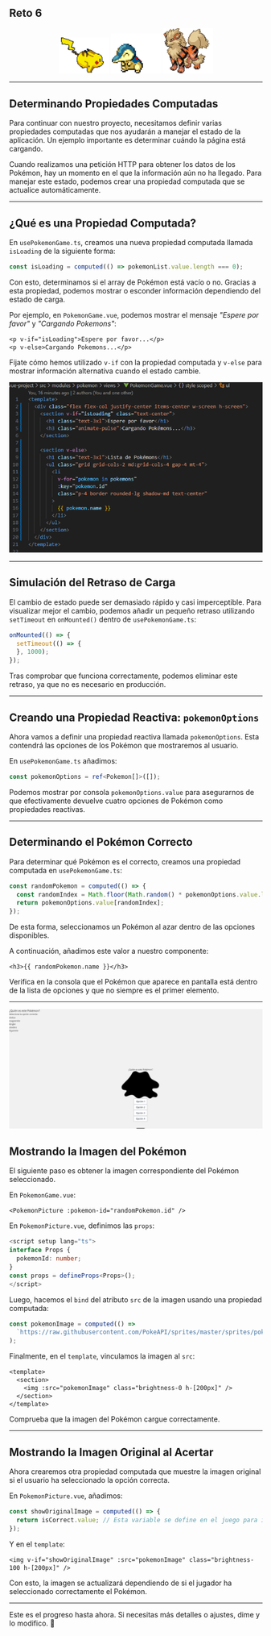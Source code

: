 ## Reto 6

<div align="center">
    <img src="../../img/001.gif" width=100>
    <img src="../../img/002.gif" width=100>
    <img src="../../img/003.gif" width=100>
    
</div>

----------


## Determinando Propiedades Computadas

Para continuar con nuestro proyecto, necesitamos definir varias propiedades computadas que nos ayudarán a manejar el estado de la aplicación. Un ejemplo importante es determinar cuándo la página está cargando.

Cuando realizamos una petición HTTP para obtener los datos de los Pokémon, hay un momento en el que la información aún no ha llegado. Para manejar este estado, podemos crear una propiedad computada que se actualice automáticamente.

---

## ¿Qué es una Propiedad Computada?

En `usePokemonGame.ts`, creamos una nueva propiedad computada llamada `isLoading` de la siguiente forma:

```ts
const isLoading = computed(() => pokemonList.value.length === 0);
```

Con esto, determinamos si el array de Pokémon está vacío o no. Gracias a esta propiedad, podemos mostrar o esconder información dependiendo del estado de carga.

Por ejemplo, en `PokemonGame.vue`, podemos mostrar el mensaje *"Espere por favor"* y *"Cargando Pokemons"*:

```vue
<p v-if="isLoading">Espere por favor...</p>
<p v-else>Cargando Pokemons...</p>
```

Fíjate cómo hemos utilizado `v-if` con la propiedad computada y `v-else` para mostrar información alternativa cuando el estado cambie.  
  
![alt text](../../img/600.png)

---


## Simulación del Retraso de Carga

El cambio de estado puede ser demasiado rápido y casi imperceptible. Para visualizar mejor el cambio, podemos añadir un pequeño retraso utilizando `setTimeout` en `onMounted()` dentro de `usePokemonGame.ts`:

```ts
onMounted(() => {
  setTimeout(() => {
  }, 1000);
});
```

Tras comprobar que funciona correctamente, podemos eliminar este retraso, ya que no es necesario en producción.

---

## Creando una Propiedad Reactiva: `pokemonOptions`

Ahora vamos a definir una propiedad reactiva llamada `pokemonOptions`. Esta contendrá las opciones de los Pokémon que mostraremos al usuario.

En `usePokemonGame.ts` añadimos:

```ts
const pokemonOptions = ref<Pokemon[]>([]);
```

Podemos mostrar por consola `pokemonOptions.value` para asegurarnos de que efectivamente devuelve cuatro opciones de Pokémon como propiedades reactivas.

---

## Determinando el Pokémon Correcto

Para determinar qué Pokémon es el correcto, creamos una propiedad computada en `usePokemonGame.ts`:

```ts
const randomPokemon = computed(() => {
  const randomIndex = Math.floor(Math.random() * pokemonOptions.value.length);
  return pokemonOptions.value[randomIndex];
});
```

De esta forma, seleccionamos un Pokémon al azar dentro de las opciones disponibles.

A continuación, añadimos este valor a nuestro componente:

```vue
<h3>{{ randomPokemon.name }}</h3>
```

Verifica en la consola que el Pokémon que aparece en pantalla está dentro de la lista de opciones y que no siempre es el primer elemento.

---

![alt text](../../img/601.png)

## Mostrando la Imagen del Pokémon

El siguiente paso es obtener la imagen correspondiente del Pokémon seleccionado.

En `PokemonGame.vue`:

```vue
<PokemonPicture :pokemon-id="randomPokemon.id" />
```

En `PokemonPicture.vue`, definimos las `props`:

```ts
<script setup lang="ts">
interface Props {
  pokemonId: number;
}
const props = defineProps<Props>();
</script>
```

Luego, hacemos el `bind` del atributo `src` de la imagen usando una propiedad computada:

```ts
const pokemonImage = computed(() =>
  `https://raw.githubusercontent.com/PokeAPI/sprites/master/sprites/pokemon/other/official-artwork/${props.pokemonId}.png`
);
```

Finalmente, en el `template`, vinculamos la imagen al `src`:

```vue
<template>
  <section>
    <img :src="pokemonImage" class="brightness-0 h-[200px]" />
  </section>
</template>
```

Comprueba que la imagen del Pokémon cargue correctamente.

---

## Mostrando la Imagen Original al Acertar

Ahora crearemos otra propiedad computada que muestre la imagen original si el usuario ha seleccionado la opción correcta.

En `PokemonPicture.vue`, añadimos:

```ts
const showOriginalImage = computed(() => {
  return isCorrect.value; // Esta variable se define en el juego para indicar si la elección fue correcta
});
```

Y en el `template`:

```vue
<img v-if="showOriginalImage" :src="pokemonImage" class="brightness-100 h-[200px]" />
```

Con esto, la imagen se actualizará dependiendo de si el jugador ha seleccionado correctamente el Pokémon.

---

Este es el progreso hasta ahora. Si necesitas más detalles o ajustes, dime y lo modifico. 🚀

